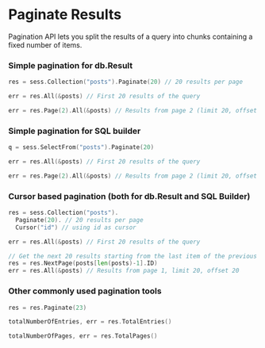 # Paginate Results

Pagination API lets you split the results of a query into chunks containing a
fixed number of items.

### Simple pagination for db.Result

```go
res = sess.Collection("posts").Paginate(20) // 20 results per page

err = res.All(&posts) // First 20 results of the query

err = res.Page(2).All(&posts) // Results from page 2 (limit 20, offset 40)
```

### Simple pagination for SQL builder

```go
q = sess.SelectFrom("posts").Paginate(20)

err = res.All(&posts) // First 20 results of the query

err = res.Page(2).All(&posts) // Results from page 2 (limit 20, offset 40)
```

### Cursor based pagination (both for db.Result and SQL Builder)

```go
res = sess.Collection("posts").
  Paginate(20). // 20 results per page
  Cursor("id") // using id as cursor

err = res.All(&posts) // First 20 results of the query

// Get the next 20 results starting from the last item of the previous query.
res = res.NextPage(posts[len(posts)-1].ID)
err = res.All(&posts) // Results from page 1, limit 20, offset 20
```

### Other commonly used pagination tools

```go
res = res.Paginate(23)

totalNumberOfEntries, err = res.TotalEntries()

totalNumberOfPages, err = res.TotalPages()
```

